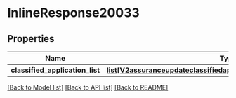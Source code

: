 # InlineResponse20033

## Properties
Name | Type | Description | Notes
------------ | ------------- | ------------- | -------------
**classified_application_list** | [**list[V2assuranceupdateclassifiedapplicationClassifiedApplicationList]**](V2assuranceupdateclassifiedapplicationClassifiedApplicationList.md) |  | [optional] 

[[Back to Model list]](../README.md#documentation-for-models) [[Back to API list]](../README.md#documentation-for-api-endpoints) [[Back to README]](../README.md)

